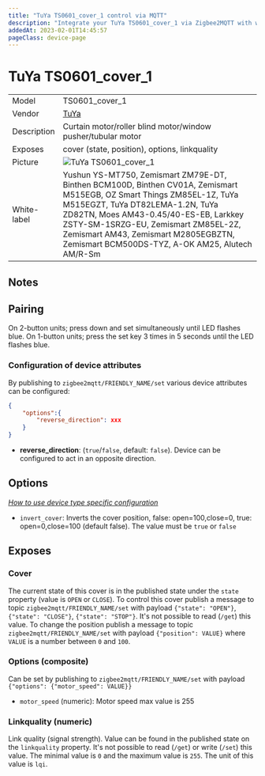 ```yaml
---
title: "TuYa TS0601_cover_1 control via MQTT"
description: "Integrate your TuYa TS0601_cover_1 via Zigbee2MQTT with whatever smart home infrastructure you are using without the vendor's bridge or gateway."
addedAt: 2023-02-01T14:45:57
pageClass: device-page
---
```


<!-- !!!! -->
<!-- ATTENTION: This file is auto-generated through docgen! -->
<!-- You can only edit the "Notes"-Section between the two comment lines "Notes BEGIN" and "Notes END". -->
<!-- Do not use h1 or h2 heading within "## Notes"-Section. -->
<!-- !!!! -->

# TuYa TS0601_cover_1

|     |     |
|-----|-----|
| Model | TS0601_cover_1  |
| Vendor  | [TuYa](/supported-devices/#v=TuYa)  |
| Description | Curtain motor/roller blind motor/window pusher/tubular motor |
| Exposes | cover (state, position), options, linkquality |
| Picture | ![TuYa TS0601_cover_1](https://www.zigbee2mqtt.io/images/devices/TS0601_cover_1.jpg) |
| White-label | Yushun YS-MT750, Zemismart ZM79E-DT, Binthen BCM100D, Binthen CV01A, Zemismart M515EGB, OZ Smart Things ZM85EL-1Z, TuYa M515EGZT, TuYa DT82LEMA-1.2N, TuYa ZD82TN, Moes AM43-0.45/40-ES-EB, Larkkey ZSTY-SM-1SRZG-EU, Zemismart ZM85EL-2Z, Zemismart AM43, Zemismart M2805EGBZTN, Zemismart BCM500DS-TYZ, A-OK AM25, Alutech AM/R-Sm |


<!-- Notes BEGIN: You can edit here. Add "## Notes" headline if not already present. -->
## Notes

## Pairing
On 2-button units; press down and set simultaneously until LED flashes blue.
On 1-button units; press the set key 3 times in 5 seconds until the LED flashes blue.

### Configuration of device attributes
By publishing to `zigbee2mqtt/FRIENDLY_NAME/set` various device attributes can be configured:
```json
{
    "options":{
        "reverse_direction": xxx
    }
}
```

- **reverse_direction**: (`true`/`false`, default: `false`). Device can be configured to act in an opposite direction.
<!-- Notes END: Do not edit below this line -->


## Options
*[How to use device type specific configuration](../guide/configuration/devices-groups.md#specific-device-options)*

* `invert_cover`: Inverts the cover position, false: open=100,close=0, true: open=0,close=100 (default false). The value must be `true` or `false`


## Exposes

### Cover 
The current state of this cover is in the published state under the `state` property (value is `OPEN` or `CLOSE`).
To control this cover publish a message to topic `zigbee2mqtt/FRIENDLY_NAME/set` with payload `{"state": "OPEN"}`, `{"state": "CLOSE"}`, `{"state": "STOP"}`.
It's not possible to read (`/get`) this value.
To change the position publish a message to topic `zigbee2mqtt/FRIENDLY_NAME/set` with payload `{"position": VALUE}` where `VALUE` is a number between `0` and `100`.

### Options (composite)
Can be set by publishing to `zigbee2mqtt/FRIENDLY_NAME/set` with payload `{"options": {"motor_speed": VALUE}}`
- `motor_speed` (numeric): Motor speed max value is 255

### Linkquality (numeric)
Link quality (signal strength).
Value can be found in the published state on the `linkquality` property.
It's not possible to read (`/get`) or write (`/set`) this value.
The minimal value is `0` and the maximum value is `255`.
The unit of this value is `lqi`.

